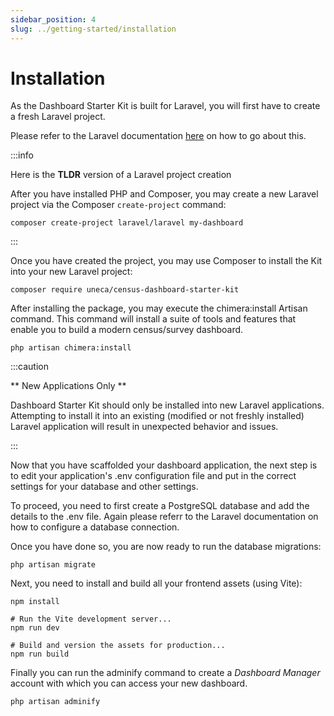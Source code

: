 ```yaml
---
sidebar_position: 4
slug: ../getting-started/installation
---
```


# Installation

As the Dashboard Starter Kit is built for Laravel, you will first have to create a fresh Laravel project.

Please refer to the Laravel documentation [here](https://laravel.com/docs/installation) on how to go about this.

:::info

Here is the **TLDR** version of a Laravel project creation

After you have installed PHP and Composer, you may create a new Laravel project via the Composer `create-project` command:

```
composer create-project laravel/laravel my-dashboard
```
:::

Once you have created the project, you may use Composer to install the Kit into your new Laravel project:

```
composer require uneca/census-dashboard-starter-kit
```

After installing the package, you may execute the chimera:install Artisan command. This command will install a suite of tools and features that enable you to build
a modern census/survey dashboard.

```
php artisan chimera:install
```

:::caution

** New Applications Only **

Dashboard Starter Kit should only be installed into new Laravel applications. Attempting to install it into an existing (modified or not freshly installed) Laravel application will result in unexpected behavior and issues.

:::

Now that you have scaffolded your dashboard application, the next step is to edit your application's .env configuration file and put in the correct settings for your database and other settings.

To proceed, you need to first create a PostgreSQL database and add the details to the .env file. Again please referr to the Laravel documentation on how to configure a database connection.

Once you have done so, you are now ready to run the database migrations:

```
php artisan migrate
```

Next, you need to install and build all your frontend assets (using Vite):

```
npm install

# Run the Vite development server...
npm run dev
 
# Build and version the assets for production...
npm run build
```

Finally you can run the adminify command to create a _Dashboard Manager_ account with which you can access your new dashboard.

```
php artisan adminify
```


